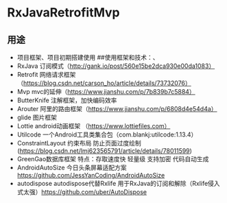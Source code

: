 # RxJavaRetrofitMvp
## 用途
* 项目框架、项目初期搭建使用 
##使用框架和技术：、
* RxJava  订阅模式（http://gank.io/post/560e15be2dca930e00da1083）<br> 
* Retrofit 网络请求框架（https://blog.csdn.net/carson_ho/article/details/73732076）<br> 
* Mvp mvc的延伸（https://www.jianshu.com/p/7b839b7c5884）<br> 
* ButterKnife 注解框架，加快编码效率
* Arouter 阿里的路由框架（https://www.jianshu.com/p/6808d4e54d4a）<br> 
* glide 图片框架<br> 
* Lottie android动画框架 （https://www.lottiefiles.com）<br> 
* Utilcode  一个Android工具类集合包（com.blankj:utilcode:1.13.4）<br> 
* ConstraintLayout 约束布局 防止页面过度绘制 (https://blog.csdn.net/lmj623565791/article/details/78011599)<br>
* GreenGao数据库框架  特点：存取速度快 轻量级  支持加密  代码自动生成<br>
* AndroidAutoSize  今日头条屏幕适配方案  https://github.com/JessYanCoding/AndroidAutoSize
* autodispose autodispose代替Rxlife 用于RxJava的订阅和解除（Rxlife侵入式太强）https://github.com/uber/AutoDispose
